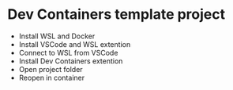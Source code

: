 # Dev Containers template project

- Install WSL and Docker
- Install VSCode and WSL extention
- Connect to WSL from VSCode
- Install Dev Containers extention
- Open project folder
- Reopen in container